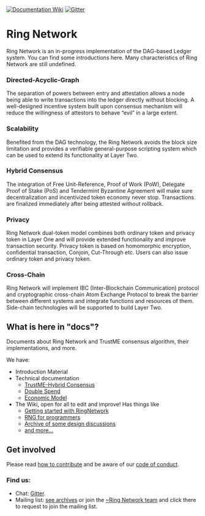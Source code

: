 [![Documentation Wiki](https://img.shields.io/badge/doc-wiki-blue.svg)](https://github.com/ringnetwork/docs/wiki)
[![Gitter](https://badges.gitter.im/rng-core/Lobby.svg)](https://gitter.im/rng-core/Lobby?utm_source=badge&utm_medium=badge&utm_campaign=pr-badge)

# Ring Network
Ring Network is an in-progress implementation of the DAG-based Ledger system. You can find some introductions here. Many characteristics of Ring Network are still undefined. 
### Directed-Acyclic-Graph
The separation of powers between entry and attestation allows a node being able to write transactions into the ledger directly without blocking. A well-designed incentive system built upon consensus mechanism will reduce the willingness of attestors to behave “evil” in a large extent.

### Scalability
Benefited from the DAG technology, the Ring Network avoids the block size limitation and provides a verifiable general-purpose scripting system which can be used to extend its functionality at Layer Two.

### Hybrid Consensus
The integration of Free Unit-Reference, Proof of Work (PoW), Delegate Proof of Stake (PoS) and Tendermint Byzantine Agreement will make sure decentralization and incentivized token economy never stop. Transactions are finalized immediately after being attested without rollback.

### Privacy
Ring Network dual-token model combines both ordinary token and privacy token in Layer One and will provide extended functionality and improve transaction security. Privacy token is based on homomorphic encryption, confidential transaction, Conjoin, Cut-Through etc. Users can also issue ordinary token and privacy token.

### Cross-Chain
Ring Network will implement IBC (Inter-Blockchain Communication) protocol and cryptographic cross-chain Atom Exchange Protocol to break the barrier between different systems and integrate functions and resources of them. Side-chain technologies will be supported to build Layer Two.


## What is here in "docs"?
Documents about Ring Network and TrustME consensus algorithm, their implementations, and more.

We have:
- Introduction Material
- Technical documentation
   - [TrustME-Hybrid Consensus](./TrustMEHybridConsensus_CN.md)
   - [Double Spend](./DoubleSpend_CN.md)
   - [Economic Model](./EconomicModel_CN.md)
- The Wiki, open for all to edit and improve! Has things like
   - [Getting started with RingNetwork](https://github.com/ringnetwork/docs/wiki/Getting-Started-With-RingNetwork-Links-and-Resources)
   - [RNG for programmers](https://github.com/ringnetwork/docs/wiki/Hacking-and-contributing)
   - [Archive of some design discussions](https://github.com/ringnetwork/docs/wiki/Design-discussions)
   - [and more...](https://github.com/ringnetwork/docs/wiki/)

## Get involved

Please read [how to contribute](./CONTRIBUTING.md)
and be aware of our
[code of conduct](./CODE_OF_CONDUCT.md).

### Find us:

* Chat: [Gitter](https://gitter.im/Ring-Network/community).
* Mailing list: [see archives](https://lists.launchpad.net/ringnetwork/) or
join the [~Ring Network team](https://launchpad.net/~ringnetwork)
and click there to request to join the mailing list.

